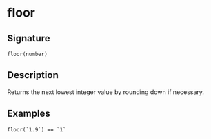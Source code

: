 # floor

## Signature

`floor(number)`

## Description

Returns the next lowest integer value by rounding down if necessary.

## Examples

```
floor(`1.9`) == `1`
```
